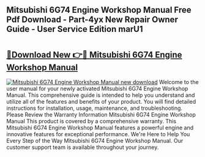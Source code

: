 ## Mitsubishi 6G74 Engine Workshop Manual Free Pdf Download - Part-4yx New Repair Owner Guide - User Service Edition marU1

# <h2><a href="http://cf22801.oget.top/?id=Mitsubishi+6G74+Engine+Workshop+Manual">🔗Download New 👉🔴 Mitsubishi 6G74 Engine Workshop Manual</a></h2>

[![Mitsubishi 6G74 Engine Workshop Manual new download](https://i.imgur.com/5g1atiW.png)](http://cf22801.oget.top/?id=Mitsubishi+6G74+Engine+Workshop+Manual)
Welcome to the user manual for your newly activated Mitsubishi 6G74 Engine Workshop Manual. This comprehensive guide is intended to help you understand and utilize all of the features and benefits of your product. You will find detailed instructions for installation, usage, maintenance, and troubleshooting. Please Review the Warranty Information Mitsubishi 6G74 Engine Workshop Manual This product is covered by a comprehensive warranty. This Mitsubishi 6G74 Engine Workshop Manual features a powerful engine and innovative features for exceptional performance. We're Here to Help You Every Step of the Way Mitsubishi 6G74 Engine Workshop Manual. Our customer support team is available throughout your journey.
